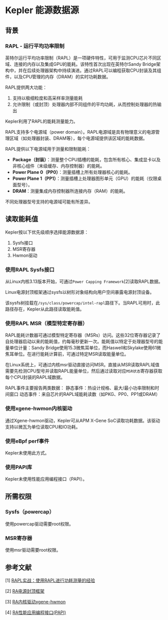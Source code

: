 # Kepler 能源数据源

## 背景

### RAPL - 运行平均功率限制

英特尔运行平均功率限制（RAPL）是一项硬件特性，可用于监测CPU芯片不同区域、连接的内存以及集成GPU的能耗。该特性首次出现在英特尔Sandy Bridge架构中，并在后续处理器架构中持续演进。通过RAPL可以编程获取CPU封装及其组件，以及CPU管理的内存（DRAM）的实时功耗数据。

RAPL提供两大功能：

1. 支持以极细粒度和高采样率测量能耗
2. 允许限制（或封顶）处理器内部不同组件的平均功耗，从而控制处理器的热输出

Kepler利用了RAPL的能耗测量能力。

RAPL支持多个电源域（power domain）。RAPL电源域是具有物理意义的电源管理区域（如处理器封装、DRAM等），每个电源域提供该区域的能耗数据。

RAPL提供以下电源域用于测量和限制能耗：

- **Package（封装）**：测量整个CPU插槽的能耗，包含所有核心、集成显卡以及非核心组件（末级缓存、内存控制器）的能耗。
- **Power Plane 0（PP0）**：测量插槽上所有处理器核心的能耗。
- **Power Plane 1（PP1）**：测量插槽上处理器图形单元（GPU）的能耗（仅限桌面型号）。
- **DRAM**：测量集成内存控制器所连接内存（RAM）的能耗。

不同处理器型号支持的电源域可能有所差异。

## 读取能耗值

Kepler按以下优先级顺序选择能源数据源：

1. Sysfs接口
2. MSR寄存器
3. Hwmon驱动

### 使用RAPL Sysfs接口

从Linux内核3.13版本开始，可通过`Power Capping Framework`[2]读取RAPL数据。

Linux电源封顶框架通过sysfs以树形对象结构向用户空间暴露电源封顶设备。

该sysfs树挂载在`/sys/class/powercap/intel-rapl`路径下。当RAPL可用时，此路径存在，Kepler从此路径读取能耗值。

### 使用RAPL MSR（模型特定寄存器）

RAPL能耗计数器可通过模型特定寄存器（MSRs）访问。这些32位寄存器记录了自处理器启动以来的能耗值，约每毫秒更新一次。能耗值以特定于处理器型号的能量单位计量：Sandy Bridge使用15.3微焦耳单位，而Haswell和Skylake使用61微焦耳单位。在进行能耗计算前，可通过特定MSR读取能量单位。

在Linux系统上，可通过内核msr驱动直接访问MSR。直接从MSR读取RAPL域值需要先检测CPU型号并读取RAPL能量单位，然后通过读取对应`MSR状态`寄存器获取每个CPU封装的RAPL域数据。

RAPL事件主要报告两类数据：
静态事件：热设计规格、最大/最小功率限制和时间窗口
动态事件：来自芯片的RAPL域能耗读数（如PKG、PP0、PP1或DRAM）

### 使用xgene-hwmon内核驱动

通过Xgene-hwmon驱动，Kepler可从APM X-Gene SoC读取功耗数据。该驱动支持以微瓦为单位读取CPU和IO功耗。

### 使用eBpf perf事件

Kepler未使用此方式。

### 使用PAPI库

Kepler未使用性能应用编程接口（PAPI）。

## 所需权限

### Sysfs（powercap）

使用powercap驱动需要root权限。

### MSR寄存器

使用msr驱动需要root权限。

## 参考文献

[1] [RAPL实战：使用RAPL进行功耗测量的经验](https://helda.helsinki.fi/server/api/core/bitstreams/bdc6c9a5-74d4-494b-ae83-860625a665ce/content)

[2] [RA电源封顶框架](https://www.kernel.org/doc/html/next/power/powercap/powercap.html)

[3] [RA内核驱动xgene-hwmon](https://docs.kernel.org/hwmon/xgene-hwmon.html)

[4] [RA性能应用编程接口(PAPI)](https://icl.utk.edu/papi/)
